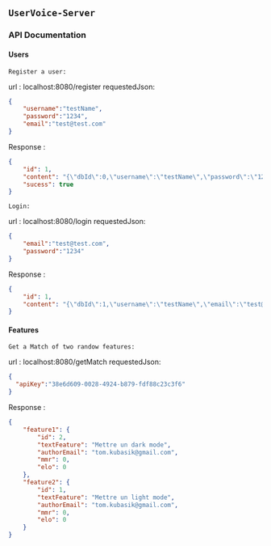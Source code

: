 ## `UserVoice-Server` 

### API Documentation
#### Users
`Register a user:`

url : localhost:8080/register
requestedJson:
```json
{
    "username":"testName",
    "password":"1234",
    "email":"test@test.com"
}
```
Response : 
```json
{
    "id": 1,
    "content": "{\"dbId\":0,\"username\":\"testName\",\"password\":\"1234\",\"email\":\"test\"}",
    "sucess": true
}
```

`Login:`

url : localhost:8080/login
requestedJson:
```json
{
    "email":"test@test.com",
    "password":"1234"
}
```
Response : 
```json
{
    "id": 1,
    "content": "{\"dbId\":1,\"username\":\"testName\",\"email\":\"test@test.com\"}"
}
```

#### Features
`Get a Match of two randow features:`

url : localhost:8080/getMatch
requestedJson:
```json
{
  "apiKey":"38e6d609-0028-4924-b879-fdf88c23c3f6"
}
```
Response : 
```json
{
    "feature1": {
        "id": 2,
        "textFeature": "Mettre un dark mode",
        "authorEmail": "tom.kubasik@gmail.com",
        "mmr": 0,
        "elo": 0
    },
    "feature2": {
        "id": 1,
        "textFeature": "Mettre un light mode",
        "authorEmail": "tom.kubasik@gmail.com",
        "mmr": 0,
        "elo": 0
    }
}
```




